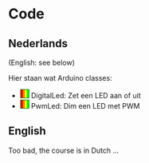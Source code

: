 # Code

## Nederlands 

(English: see below)

Hier staan wat Arduino classes:

 * ![Easy](../Raw/EasyIcon.png) DigitalLed: Zet een LED aan of uit
 * ![Easy](../Raw/EasyIcon.png) PwmLed: Dim een LED met PWM

 
## English

Too bad, the course is in Dutch ...